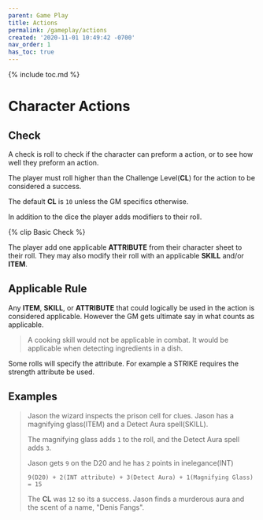 ```yaml
---
parent: Game Play
title: Actions
permalink: /gameplay/actions
created: '2020-11-01 10:49:42 -0700'
nav_order: 1
has_toc: true
---
```


{% include toc.md %}

# Character Actions


## Check

A check is roll to check if the character can preform a action, or to see how well they preform an action. 


The player must roll higher than the Challenge Level(**CL**) for the action to be considered a success.


The default **CL** is `10` unless the GM specifics otherwise. 


In addition to the dice the player adds modifiers to their roll.


{% clip Basic Check %}

The player add one applicable **ATTRIBUTE** from their character sheet to their roll. They may also modify their roll with an applicable **SKILL** and/or **ITEM**.

## Applicable Rule

Any **ITEM**, **SKILL**, or **ATTRIBUTE** that could logically be used in the action is considered applicable. 
However the GM gets ultimate say in what counts as applicable.

> A cooking skill would not be applicable in combat. 
> It would be applicable when detecting ingredients in a dish.


Some rolls will specify the attribute. For example a STRIKE requires the strength attribute be used.





## Examples

> Jason the wizard inspects the prison cell for clues.
> Jason has a magnifying glass(ITEM) and a Detect Aura spell(SKILL).
>
> The magnifying glass adds `1` to the roll,
> and the Detect Aura spell adds `3`.
>
> Jason gets `9` on the D20
> and he has `2` points in inelegance(INT)
>
> `9(D20) + 2(INT attribute) + 3(Detect Aura) + 1(Magnifying Glass) = 15`
> 
> The **CL** was `12` so its a success.
> Jason finds a murderous aura and the scent of a name, "Denis Fangs". 





